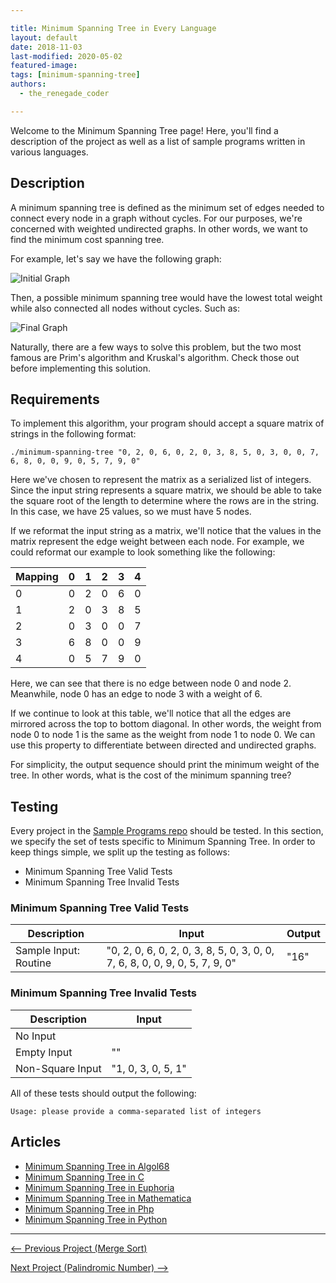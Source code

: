 ```yaml
---

title: Minimum Spanning Tree in Every Language
layout: default
date: 2018-11-03
last-modified: 2020-05-02
featured-image:
tags: [minimum-spanning-tree]
authors:
  - the_renegade_coder

---
```


Welcome to the Minimum Spanning Tree page! Here, you'll find a description of the project as well as a list of sample programs written in various languages.

## Description

A minimum spanning tree is defined as the minimum set of edges needed to connect
every node in a graph without cycles. For our purposes, we're concerned with
weighted undirected graphs. In other words, we want to find the minimum cost
spanning tree.

For example, let's say we have the following graph:

![Initial Graph](https://www.simplilearn.com/ice9/free_resources_article_thumb/Prim%27s_Algorithm/Graph_G_for_Constructing_MST.png)

Then, a possible minimum spanning tree would have the lowest total weight
while also connected all nodes without cycles. Such as:

![Final Graph](https://www.simplilearn.com/ice9/free_resources_article_thumb/Prim%27s_Algorithm/Final_MST.png)

Naturally, there are a few ways to solve this problem, but the two most famous
are Prim's algorithm and Kruskal's algorithm. Check those out before implementing
this solution.


## Requirements

To implement this algorithm, your program should accept a square matrix of
strings in the following format:

```console
./minimum-spanning-tree "0, 2, 0, 6, 0, 2, 0, 3, 8, 5, 0, 3, 0, 0, 7, 6, 8, 0, 0, 9, 0, 5, 7, 9, 0"
```

Here we've chosen to represent the matrix as a serialized list of integers. Since
the input string represents a square matrix, we should be able to take the
square root of the length to determine where the rows are in the string. In this
case, we have 25 values, so we must have 5 nodes.

If we reformat the input string as a matrix, we'll notice that the values in the
matrix represent the edge weight between each node. For example, we
could reformat our example to look something like the following:

| Mapping | 0   | 1   | 2   | 3   | 4   |
| ------- | --- | --- | --- | --- | --- |
| 0       | 0   | 2   | 0   | 6   | 0   |
| 1       | 2   | 0   | 3   | 8   | 5   |
| 2       | 0   | 3   | 0   | 0   | 7   |
| 3       | 6   | 8   | 0   | 0   | 9   |
| 4       | 0   | 5   | 7   | 9   | 0   |

Here, we can see that there is no edge between node 0 and node 2. Meanwhile,
node 0 has an edge to node 3 with a weight of 6.

If we continue to look at this table, we'll notice that all the edges are mirrored
across the top to bottom diagonal. In other words, the weight from node 0 to node
1 is the same as the weight from node 1 to node 0. We can use this property to
differentiate between directed and undirected graphs.

For simplicity, the output sequence should print the minimum weight of the tree.
In other words, what is the cost of the minimum spanning tree?


## Testing

Every project in the [Sample Programs repo](https://github.com/TheRenegadeCoder/sample-programs) should be tested.
In this section, we specify the set of tests specific to Minimum Spanning Tree.
In order to keep things simple, we split up the testing as follows:

- Minimum Spanning Tree Valid Tests
- Minimum Spanning Tree Invalid Tests

### Minimum Spanning Tree Valid Tests

| Description | Input | Output |
| ----------- | ----- | ------ |
| Sample Input: Routine | "0, 2, 0, 6, 0, 2, 0, 3, 8, 5, 0, 3, 0, 0, 7, 6, 8, 0, 0, 9, 0, 5, 7, 9, 0" | "16" |

### Minimum Spanning Tree Invalid Tests

| Description | Input |
| ----------- | ----- |
| No Input |  |
| Empty Input | "" |
| Non-Square Input | "1, 0, 3, 0, 5, 1" |

All of these tests should output the following:

```
Usage: please provide a comma-separated list of integers
```


## Articles

- [Minimum Spanning Tree in Algol68](https://sampleprograms.io/projects/minimum-spanning-tree/algol68)
- [Minimum Spanning Tree in C](https://sampleprograms.io/projects/minimum-spanning-tree/c)
- [Minimum Spanning Tree in Euphoria](https://sampleprograms.io/projects/minimum-spanning-tree/euphoria)
- [Minimum Spanning Tree in Mathematica](https://sampleprograms.io/projects/minimum-spanning-tree/mathematica)
- [Minimum Spanning Tree in Php](https://sampleprograms.io/projects/minimum-spanning-tree/php)
- [Minimum Spanning Tree in Python](https://sampleprograms.io/projects/minimum-spanning-tree/python)

***

<nav class="project-nav">

<div id="prev" markdown="1">

[<-- Previous Project (Merge Sort)](https://sampleprograms.io/projects/merge-sort)

</div>

<div id="next" markdown="1">

[Next Project (Palindromic Number) -->](https://sampleprograms.io/projects/palindromic-number)

</div>

</nav>